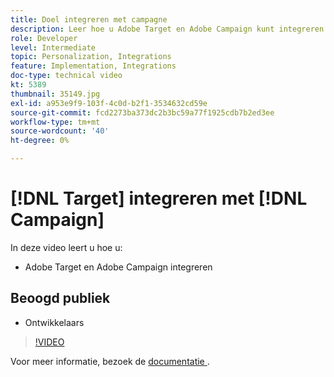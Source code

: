 ```yaml
---
title: Doel integreren met campagne
description: Leer hoe u Adobe Target en Adobe Campaign kunt integreren.
role: Developer
level: Intermediate
topic: Personalization, Integrations
feature: Implementation, Integrations
doc-type: technical video
kt: 5389
thumbnail: 35149.jpg
exl-id: a953e9f9-103f-4c0d-b2f1-3534632cd59e
source-git-commit: fcd2273ba373dc2b3bc59a77f1925cdb7b2ed3ee
workflow-type: tm+mt
source-wordcount: '40'
ht-degree: 0%

---
```


# [!DNL Target] integreren met [!DNL Campaign]

In deze video leert u hoe u:

* Adobe Target en Adobe Campaign integreren

## Beoogd publiek

* Ontwikkelaars

>[!VIDEO](https://video.tv.adobe.com/v/35149/?quality=12)

Voor meer informatie, bezoek de [ documentatie ](https://experienceleague.adobe.com/docs/target/using/integrate/campaign-and-target.html?lang=nl-NL).
